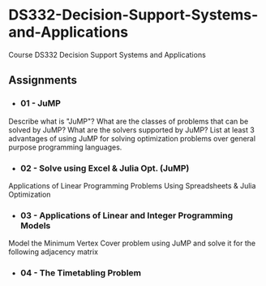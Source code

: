 # DS332-Decision-Support-Systems-and-Applications
Course DS332 Decision Support Systems and Applications

## Assignments
* ### 01 - JuMP
Describe what is "JuMP"?
What are the classes of problems that can be solved by JuMP?
What are the solvers supported by JuMP?
List at least 3 advantages of using JuMP for solving optimization problems over general purpose programming languages.

* ### 02 - Solve using Excel & Julia Opt. (JuMP)
Applications of Linear Programming Problems Using Spreadsheets & Julia Optimization

* ### 03 - Applications of Linear and Integer Programming Models
Model the Minimum Vertex Cover problem using JuMP and solve it for the following adjacency matrix

* ### 04 - The Timetabling Problem

